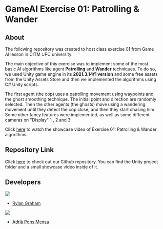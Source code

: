 # GameAI Exercise 01: Patrolling & Wander
## About
The following repository was created to host class exercise 01 from Game AI lesson in CITM UPC university.

The main objective of this exercise was to implement some of the most basic AI algorithms like agent **Patrolling** and **Wander** techniques. To do so, we used Unity game engine in its **2021.3.14f1 version** and some free assets from the Unity Assets Store and then we implemented the algorithms using C# Unity scripts.

The first agent (the cop) uses a patrolling movement using waypoints and the ghost smoothing technique. The initial point and direction are randomly selected. Then the other agents (the ghosts) move using a wandering movement until they detect the cop close, and then they start chasing him. Some other fancy features were implemented, as well as some different cameras on "Display" 1 , 2 and 3.

Click [here](https://youtu.be/pzOhQ3oXevI) to watch the showcase video of Exercise 01: Patrolling & Wander algorithms.

## Repository Link
Click [here](https://github.com/AdriaPm/GameAI_Excercise01_Patrol-Wander) to check out our Github repository. You can find the Unity project folder and a small showcase video inside of it.


## Developers
![](https://raw.githubusercontent.com/Historn/PinBall_Game/master/TeamPhotos/rylangraham.jpg)
 - [Rylan Graham](https://github.com/RylanJGraham)

 ![](https://raw.githubusercontent.com/Historn/PinBall_Game/master/TeamPhotos/adriapons.jpg)
 - [Adrià Pons Mensa](https://github.com/AdriaPm)
